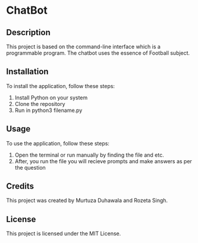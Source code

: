 # ChatBot  

## Description 
This project is based on the command-line interface which is a programmable program. The chatbot uses the essence of Football subject. 

## Installation 
To install the application, follow these steps:

1. Install Python on your system 
2. Clone the repository
3. Run in python3 filename.py 

## Usage

To use the application, follow these steps:

1.  Open the terminal or run manually by finding the file and etc.
2.  After, you run the file you will recieve prompts and make answers as per the question

## Credits

This project was created by Murtuza Duhawala and Rozeta Singh.

## License

This project is licensed under the MIT License.
